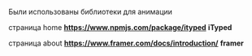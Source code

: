 Были использованы библиотеки для анимации

страница home **https://www.npmjs.com/package/ityped**      **iTyped**




страница about **https://www.framer.com/docs/introduction/**      **framer**
